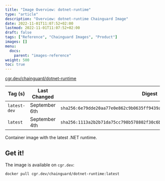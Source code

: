 ```yaml
---
title: "Image Overview: dotnet-runtime"
type: "article"
description: "Overview: dotnet-runtime Chainguard Image"
date: 2022-11-01T11:07:52+02:00
lastmod: 2022-11-01T11:07:52+02:00
draft: false
tags: ["Reference", "Chainguard Images", "Product"]
images: []
menu:
  docs:
    parent: "images-reference"
weight: 500
toc: true
---
```


[cgr.dev/chainguard/dotnet-runtime](https://github.com/chainguard-images/images/tree/main/images/dotnet-runtime)

| Tag (s)       | Last Changed  | Digest                                                                    |
|---------------|---------------|---------------------------------------------------------------------------|
|  `latest-dev` | September 6th | `sha256:6e79dde20aa77e0e862c9b0635ff9439a80e501fbc15a951d2050fab331a4701` |
|  `latest`     | September 4th | `sha256:1113a2b2b71da75cc798b578802f30c6bfd6c997234cf850937856831c34a654` |



Container image with the latest .NET runtime.

## Get it!

The image is available on `cgr.dev`:

    docker pull cgr.dev/chainguard/dotnet-runtime:latest

